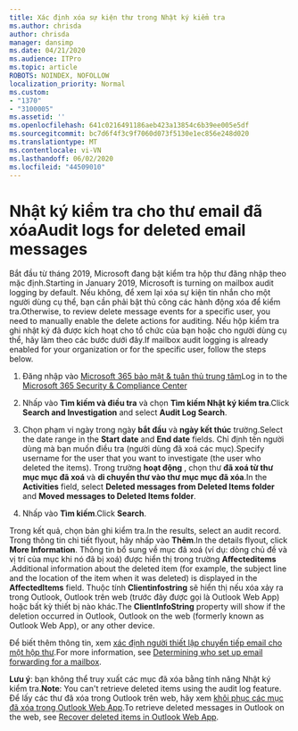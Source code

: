 ```yaml
---
title: Xác định xóa sự kiện thư trong Nhật ký kiểm tra
ms.author: chrisda
author: chrisda
manager: dansimp
ms.date: 04/21/2020
ms.audience: ITPro
ms.topic: article
ROBOTS: NOINDEX, NOFOLLOW
localization_priority: Normal
ms.custom:
- "1370"
- "3100005"
ms.assetid: ''
ms.openlocfilehash: 641c0216491186aeb423a13854c6b39ee005e5df
ms.sourcegitcommit: bc7d6f4f3c9f7060d073f5130e1ec856e248d020
ms.translationtype: MT
ms.contentlocale: vi-VN
ms.lasthandoff: 06/02/2020
ms.locfileid: "44509010"
---
```

# <a name="audit-logs-for-deleted-email-messages"></a><span data-ttu-id="c92fd-102">Nhật ký kiểm tra cho thư email đã xóa</span><span class="sxs-lookup"><span data-stu-id="c92fd-102">Audit logs for deleted email messages</span></span>

<span data-ttu-id="c92fd-103">Bắt đầu từ tháng 2019, Microsoft đang bật kiểm tra hộp thư đăng nhập theo mặc định.</span><span class="sxs-lookup"><span data-stu-id="c92fd-103">Starting in January 2019, Microsoft is turning on mailbox audit logging by default.</span></span> <span data-ttu-id="c92fd-104">Nếu không, để xem lại xóa sự kiện tin nhắn cho một người dùng cụ thể, bạn cần phải bật thủ công các hành động xóa để kiểm tra.</span><span class="sxs-lookup"><span data-stu-id="c92fd-104">Otherwise, to review delete message events for a specific user, you need to manually enable the delete actions for auditing.</span></span> <span data-ttu-id="c92fd-105">Nếu hộp kiểm tra ghi nhật ký đã được kích hoạt cho tổ chức của bạn hoặc cho người dùng cụ thể, hãy làm theo các bước dưới đây.</span><span class="sxs-lookup"><span data-stu-id="c92fd-105">If mailbox audit logging is already enabled for your organization or for the specific user, follow the steps below.</span></span>

1. <span data-ttu-id="c92fd-106">Đăng nhập vào [Microsoft 365 bảo mật & tuân thủ trung tâm](https://protection.office.com/)</span><span class="sxs-lookup"><span data-stu-id="c92fd-106">Log in to the [Microsoft 365 Security & Compliance Center](https://protection.office.com/)</span></span>

2. <span data-ttu-id="c92fd-107">Nhấp vào **Tìm kiếm và điều tra** và chọn **Tìm kiếm Nhật ký kiểm tra**.</span><span class="sxs-lookup"><span data-stu-id="c92fd-107">Click **Search and Investigation** and select **Audit Log Search**.</span></span>

3. <span data-ttu-id="c92fd-108">Chọn phạm vi ngày trong ngày **bắt đầu** và **ngày kết thúc** trường.</span><span class="sxs-lookup"><span data-stu-id="c92fd-108">Select the date range in the **Start date** and **End date** fields.</span></span> <span data-ttu-id="c92fd-109">Chỉ định tên người dùng mà bạn muốn điều tra (người dùng đã xoá các mục).</span><span class="sxs-lookup"><span data-stu-id="c92fd-109">Specify username for the user that you want to investigate (the user who deleted the items).</span></span> <span data-ttu-id="c92fd-110">Trong trường **hoạt động** , chọn thư **đã xoá từ thư mục mục đã xoá** và **di chuyển thư vào thư mục mục đã xóa**.</span><span class="sxs-lookup"><span data-stu-id="c92fd-110">In the **Activities** field, select **Deleted messages from Deleted Items folder** and **Moved messages to Deleted Items folder**.</span></span>

4. <span data-ttu-id="c92fd-111">Nhấp vào **Tìm kiếm**.</span><span class="sxs-lookup"><span data-stu-id="c92fd-111">Click **Search**.</span></span>

<span data-ttu-id="c92fd-112">Trong kết quả, chọn bản ghi kiểm tra.</span><span class="sxs-lookup"><span data-stu-id="c92fd-112">In the results, select an audit record.</span></span> <span data-ttu-id="c92fd-113">Trong thông tin chi tiết flyout, hãy nhấp vào **Thêm**.</span><span class="sxs-lookup"><span data-stu-id="c92fd-113">In the details flyout, click **More Information**.</span></span> <span data-ttu-id="c92fd-114">Thông tin bổ sung về mục đã xoá (ví dụ: dòng chủ đề và vị trí của mục khi nó đã bị xoá) được hiển thị trong trường **Affecteditems** .</span><span class="sxs-lookup"><span data-stu-id="c92fd-114">Additional information about the deleted item (for example, the subject line and the location of the item when it was deleted) is displayed in the **AffectedItems** field.</span></span> <span data-ttu-id="c92fd-115">Thuộc tính **Clientinfostring** sẽ hiển thị nếu xóa xảy ra trong Outlook, Outlook trên web (trước đây được gọi là Outlook Web App) hoặc bất kỳ thiết bị nào khác.</span><span class="sxs-lookup"><span data-stu-id="c92fd-115">The **ClientInfoString** property will show if the deletion occurred in Outlook, Outlook on the web (formerly known as Outlook Web App), or any other device.</span></span>

<span data-ttu-id="c92fd-116">Để biết thêm thông tin, xem [xác định người thiết lập chuyển tiếp email cho một hộp thư](https://docs.microsoft.com/microsoft-365/compliance/auditing-troubleshooting-scenarios#determine-if-a-user-deleted-email-items).</span><span class="sxs-lookup"><span data-stu-id="c92fd-116">For more information, see [Determining who set up email forwarding for a mailbox](https://docs.microsoft.com/microsoft-365/compliance/auditing-troubleshooting-scenarios#determine-if-a-user-deleted-email-items).</span></span>

<span data-ttu-id="c92fd-117">**Lưu ý**: bạn không thể truy xuất các mục đã xóa bằng tính năng Nhật ký kiểm tra.</span><span class="sxs-lookup"><span data-stu-id="c92fd-117">**Note**: You can't retrieve deleted items using the audit log feature.</span></span> <span data-ttu-id="c92fd-118">Để lấy các thư đã xóa trong Outlook trên web, hãy xem [khôi phục các mục đã xóa trong Outlook Web App](https://support.office.com/article/C3D8FC15-EEEF-4F1C-81DF-E27964B7EDD4).</span><span class="sxs-lookup"><span data-stu-id="c92fd-118">To retrieve deleted messages in Outlook on the web, see [Recover deleted items in Outlook Web App](https://support.office.com/article/C3D8FC15-EEEF-4F1C-81DF-E27964B7EDD4).</span></span>
